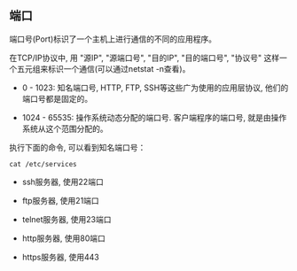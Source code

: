 

## **端口**


端口号(Port)标识了一个主机上进行通信的不同的应用程序。

在TCP/IP协议中, 用 "源IP", "源端口号", "目的IP", "目的端口号", "协议号" 这样一个五元组来标识一个通信(可以通过netstat -n查看)。


- 0 - 1023: 知名端口号, HTTP, FTP, SSH等这些广为使用的应用层协议, 他们的端口号都是固定的。

- 1024 - 65535: 操作系统动态分配的端口号. 客户端程序的端口号, 就是由操作系统从这个范围分配的。

执行下面的命令, 可以看到知名端口号：

```shell
cat /etc/services
```

- ssh服务器, 使用22端口

- ftp服务器, 使用21端口

- telnet服务器, 使用23端口

- http服务器, 使用80端口

- https服务器, 使用443



